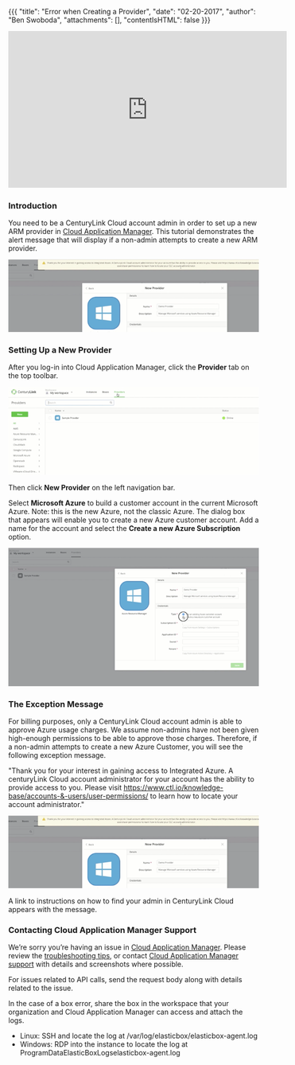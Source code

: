 {{{
"title": "Error when Creating a Provider",
"date": "02-20-2017",
"author": "Ben Swoboda",
"attachments": [],
"contentIsHTML": false
}}}

<iframe width="560" height="315" src="https://player.vimeo.com/video/204242838" frameborder="0" allowfullscreen></iframe>

### Introduction

You need to be a CenturyLink Cloud account admin in order to set up a new ARM provider in [Cloud Application Manager](https://www.ctl.io/cloud-application-manager). This tutorial demonstrates the alert message that will display if a non-admin attempts to create a new ARM provider.

![Error: Non-Admin Setting Up a Provider](../../images/cloud-application-manager-error2.png)

### Setting Up a New Provider

After you log-in into Cloud Application Manager, click the **Provider** tab on the top toolbar.

![Cloud Application Manager Create New Provider](../../images/cloud-application-manager-error3.png)

Then click **New Provider** on the left navigation bar.

Select **Microsoft Azure** to build a customer account in the current Microsoft Azure. Note: this is the new Azure, not the classic Azure. The dialog box that appears will enable you to create a new Azure customer account. Add a name for the account and select the **Create a new Azure Subscription** option.

![Cloud Application Manager New Provider Details](../../images/cloud-application-manager-error4.png)

### The Exception Message

For billing purposes, only a CenturyLink Cloud account admin is able to approve Azure usage charges. We assume non-admins have not been given high-enough permissions to be able to approve those charges. Therefore, if a non-admin attempts to create a new Azure Customer, you will see the following exception message.

"Thank you for your interest in gaining access to Integrated Azure. A centuryLink Cloud account administrator for your account has the ability to provide access to you. Please visit https://www.ctl.io/knowledge-base/accounts-&-users/user-permissions/ to learn how to locate your account administrator."

![Cloud Application Manager Error: Non-Admin Setting Up a Provider](../../images/cloud-application-manager-error2.png)

A link to instructions on how to find your admin in CenturyLink Cloud appears with the message.

### Contacting Cloud Application Manager Support

We’re sorry you’re having an issue in [Cloud Application Manager](https://www.ctl.io/cloud-application-manager/). Please review the [troubleshooting tips](troubleshooting-tips.md), or contact [Cloud Application Manager support](mailto:incident@CenturyLink.com) with details and screenshots where possible.

For issues related to API calls, send the request body along with details related to the issue.

In the case of a box error, share the box in the workspace that your organization and Cloud Application Manager can access and attach the logs.
* Linux: SSH and locate the log at /var/log/elasticbox/elasticbox-agent.log
* Windows: RDP into the instance to locate the log at ProgramDataElasticBoxLogselasticbox-agent.log

